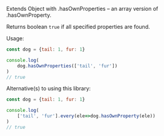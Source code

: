 Extends Object with .hasOwnProperties – an array version of .hasOwnProperty.

Returns boolean `true` if all specified properties are found.

Usage:

``` js
const dog = {tail: 1, fur: 1}

console.log(
    dog.hasOwnProperties(['tail', 'fur'])
)
// true
```

Alternative(s) to using this library:

``` js
const dog = {tail: 1, fur: 1}

console.log(
    ['tail', 'fur'].every(ele=>dog.hasOwnProperty(ele))
)
// true
```